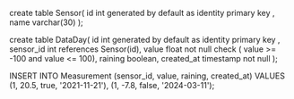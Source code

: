 create table Sensor(
id int generated by default as identity primary key ,
name varchar(30)
);

create table DataDay(
id int generated by default as identity primary key ,
sensor_id int references Sensor(id),
value float not null check ( value >= -100 and value <= 100),
raining boolean,
created_at timestamp not null
);

INSERT INTO Measurement (sensor_id, value, raining, created_at)
VALUES (1, 20.5, true, '2021-11-21'), (1, -7.8, false, '2024-03-11');